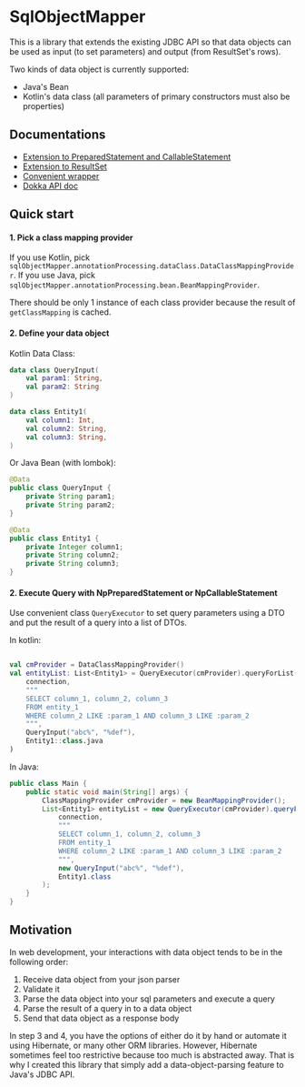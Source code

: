 # SqlObjectMapper

This is a library that extends the existing JDBC API 
so that data objects can be used as input (to set parameters) and output (from ResultSet's rows).

Two kinds of data object is currently supported:
* Java's Bean
* Kotlin's data class (all parameters of primary constructors must also be properties)


## Documentations

* [Extension to PreparedStatement and CallableStatement](documentations/NpStatement.md)
* [Extension to ResultSet](documentations/MappedResultSet.md)
* [Convenient wrapper](documentations/QueryExecutor.md)
* [Dokka API doc]()


## Quick start

#### 1. Pick a class mapping provider

If you use Kotlin, pick `sqlObjectMapper.annotationProcessing.dataClass.DataClassMappingProvider`.
If you use Java, pick `sqlObjectMapper.annotationProcessing.bean.BeanMappingProvider`.

There should be only 1 instance of each class provider because the result of `getClassMapping` is cached.

#### 2. Define your data object

Kotlin Data Class:

```kotlin
data class QueryInput(
    val param1: String,
    val param2: String
)

data class Entity1(
    val column1: Int,
    val column2: String,
    val column3: String,
)
```

Or Java Bean (with lombok):

```java
@Data
public class QueryInput {
    private String param1;
    private String param2;
}

@Data
public class Entity1 {
    private Integer column1;
    private String column2;
    private String column3;
}
```

#### 2. Execute Query with NpPreparedStatement or NpCallableStatement

Use convenient class `QueryExecutor` to set query parameters using a DTO 
and put the result of a query into a list of DTOs.

In kotlin:

```kotlin

val cmProvider = DataClassMappingProvider()
val entityList: List<Entity1> = QueryExecutor(cmProvider).queryForList(
    connection, 
    """
    SELECT column_1, column_2, column_3 
    FROM entity_1 
    WHERE column_2 LIKE :param_1 AND column_3 LIKE :param_2
    """,
    QueryInput("abc%", "%def"),
    Entity1::class.java
)
```

In Java:

```java
public class Main {
    public static void main(String[] args) {
        ClassMappingProvider cmProvider = new BeanMappingProvider();
        List<Entity1> entityList = new QueryExecutor(cmProvider).queryForList(
            connection,
            """
            SELECT column_1, column_2, column_3
            FROM entity_1
            WHERE column_2 LIKE :param_1 AND column_3 LIKE :param_2
            """,
            new QueryInput("abc%", "%def"),
            Entity1.class
        );
    }
}
```




## Motivation

In web development, your interactions with data object tends to be in the following order:

1. Receive data object from your json parser
2. Validate it
3. Parse the data object into your sql parameters and execute a query
4. Parse the result of a query in to a data object
5. Send that data object as a response body

In step 3 and 4, you have the options of either do it by hand or automate it using Hibernate,
or many other ORM libraries. However, Hibernate sometimes feel too restrictive
because too much is abstracted away. That is why I created this library that
simply add a data-object-parsing feature to Java's JDBC API.

